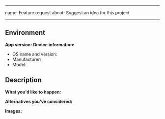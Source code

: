 <!--
SPDX-FileCopyrightText: 2019-2021 Vishesh Handa <me@vhanda.in>
SPDX-FileCopyrightText: 2019-2021 deandreamatias <deandreamatias@gmail.com>

SPDX-License-Identifier: CC-BY-4.0
-->

---
name: Feature request
about: Suggest an idea for this project

---

## Environment

**App version:**
**Device information:**
 - OS name and version:
 - Manufacturer:
 - Model:

## Description

**What you'd like to happen:**

**Alternatives you've considered:** <!-- if available, else delete -->  

**Images:** <!-- if available, else delete -->  
